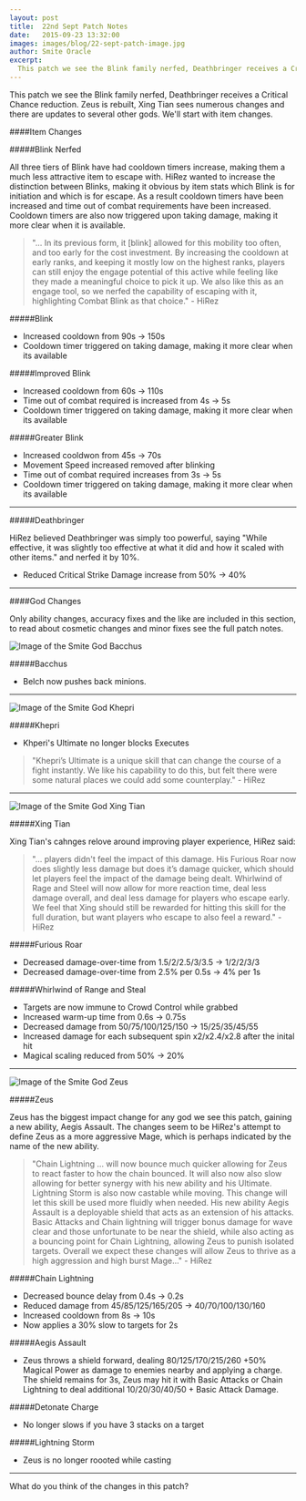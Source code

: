 ```yaml
---
layout: post
title:  22nd Sept Patch Notes
date:   2015-09-23 13:32:00
images: images/blog/22-sept-patch-image.jpg
author: Smite Oracle
excerpt:
  This patch we see the Blink family nerfed, Deathbringer receives a Critical Chance reduction. Zeus is rebuilt, Xing Tian sees numerous changes and there are updates to several other gods.
---
```


This patch we see the Blink family nerfed, Deathbringer receives a Critical Chance reduction. Zeus is rebuilt, Xing Tian sees numerous changes and there are updates to several other gods. We'll start with item changes.

####Item Changes

#####Blink Nerfed

All three tiers of Blink have had cooldown timers increase, making them a much less attractive item to escape with. HiRez wanted to increase the distinction between Blinks, making it obvious by item stats which Blink is for initiation and which is for escape. As a result cooldown timers have been increased and time out of combat requirements have been increased. Cooldown timers are also now triggered upon taking damage, making it more clear when it is available.

>"... In its previous form, it [blink] allowed for this mobility too often, and too early for the cost investment. By increasing the cooldown at early ranks, and keeping it mostly low on the highest ranks, players can still enjoy the engage potential of this active while feeling like they made a meaningful choice to pick it up. We also like this as an engage tool, so we nerfed the capability of escaping with it, highlighting Combat Blink as that choice." - HiRez

#####Blink

+ Increased cooldown from 90s → 150s
+ Cooldown timer triggered on taking damage, making it more clear when its available

#####Improved Blink

+ Increased cooldown from 60s → 110s
+ Time out of combat required is increased from 4s → 5s
+ Cooldown timer triggered on taking damage, making it more clear when its available

#####Greater Blink

+ Increased cooldwon from 45s → 70s
+ Movement Speed increased removed after blinking
+ Time out of combat required increases from 3s → 5s
+ Cooldown timer triggered on taking damage, making it more clear when its available

***

#####Deathbringer

HiRez believed Deathbringer was simply too powerful, saying "While effective, it was slightly too effective at what it did and how it scaled with other items." and nerfed it by 10%.

+ Reduced Critical Strike Damage increase from 50% → 40%

***

<!-- ad -->

####God Changes

Only ability changes, accuracy fixes and the like are included in this section, to read about cosmetic changes and minor fixes see the full patch notes.

![Image of the Smite God Bacchus](http://smiteoracle.com/images/blog/inpost-banners/bacchus-inpost.jpg)

#####Bacchus

+ Belch now pushes back minions.

***

![Image of the Smite God Khepri](http://smiteoracle.com/images/blog/inpost-banners/khepri-inpost.jpg)

#####Khepri

+ Khperi's Ultimate no longer blocks Executes

> "Khepri’s Ultimate is a unique skill that can change the course of a fight instantly. We like his capability to do this, but felt there were some natural places we could add some counterplay." - HiRez

***

![Image of the Smite God Xing Tian](http://smiteoracle.com/images/blog/inpost-banners/xing-tian-inpost.jpg)

#####Xing Tian

Xing Tian's cahnges relove around improving player experience, HiRez said:

> "... players didn't feel the impact of this damage. His Furious Roar now does slightly less damage but does it’s damage quicker, which should let players feel the impact of the damage being dealt. Whirlwind of Rage and Steel will now allow for more reaction time, deal less damage overall, and deal less damage for players who escape early. We feel that Xing should still be rewarded for hitting this skill for the full duration, but want players who escape to also feel a reward." - HiRez

#####Furious Roar

+ Decreased damage-over-time from 1.5/2/2.5/3/3.5 → 1/2/2/3/3
+ Decreased damage-over-time from 2.5% per 0.5s → 4% per 1s

#####Whirlwind of Range and Steal

+ Targets are now immune to Crowd Control while grabbed
+ Increased warm-up time from 0.6s → 0.75s
+ Decreased damage from 50/75/100/125/150 → 15/25/35/45/55
+ Increased damage for each subsequent spin x2/x2.4/x2.8 after the inital hit
+ Magical scaling reduced from 50% → 20%

***

![Image of the Smite God Zeus](http://smiteoracle.com/images/blog/inpost-banners/zeus-inpost.jpg)

#####Zeus

Zeus has the biggest impact change for any god we see this patch, gaining a new ability, Aegis Assault. The changes seem to be HiRez's attempt to define Zeus as a more aggressive Mage, which is perhaps indicated by the name of the new ability.

> "Chain Lightning ... will now bounce much quicker allowing for Zeus to react faster to how the chain bounced. It will also now also slow allowing for better synergy with his new ability and his Ultimate. Lightning Storm is also now castable while moving. This change will let this skill be used more fluidly when needed. His new ability Aegis Assault is a deployable shield that acts as an extension of his attacks. Basic Attacks and Chain lightning will trigger bonus damage for wave clear and those unfortunate to be near the shield, while also acting as a bouncing point for Chain Lightning, allowing Zeus to punish isolated targets. Overall we expect these changes will allow Zeus to thrive as a high aggression and high burst Mage..." - HiRez

#####Chain Lightning

+ Decreased bounce delay from 0.4s → 0.2s
+ Reduced damage from 45/85/125/165/205 → 40/70/100/130/160
+ Increased cooldown from 8s → 10s
+ Now applies a 30% slow to targets for 2s

#####Aegis Assault

+ Zeus throws a shield forward, dealing 80/125/170/215/260 +50% Magical Power as damage to enemies nearby and applying a charge. The shield remains for 3s, Zeus may hit it with Basic Attacks or Chain Lightning to deal additional 10/20/30/40/50 + Basic Attack Damage.

#####Detonate Charge

+ No longer slows if you have 3 stacks on a target

#####Lightning Storm

+ Zeus is no longer roooted while casting

***

What do you think of the changes in this patch?